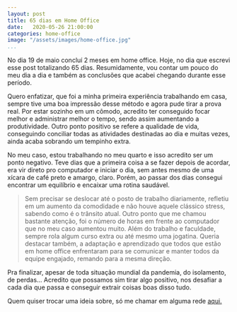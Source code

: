 ```yaml
---
layout: post
title: 65 dias em Home Office 
date:   2020-05-26 21:00:00
categories: home-office
image: "/assets/images/home-office.jpg" 
...
```


No dia 19 de maio concluí 2 meses em home office.
Hoje, no dia que escrevi esse post totalizando 65 dias. Resumidamente, vou contar um pouco do meu dia a dia e também as conclusões que acabei chegando durante esse período.

Quero enfatizar, que foi a minha primeira experiência trabalhando em casa, sempre tive uma boa impressão desse método e agora pude tirar a prova real.  Por estar sozinho em um cômodo, acredito ter conseguido focar melhor e administrar melhor o tempo, sendo assim aumentando a produtividade. Outro ponto positivo se refere a qualidade de vida, conseguindo conciliar todas as atividades destinadas ao dia e muitas vezes, ainda acaba sobrando um tempinho extra.

No meu caso, estou trabalhando no meu quarto e isso acredito ser um ponto negativo. Teve dias que a primeira coisa a se fazer depois de acordar, era vir direto pro computador e iniciar o dia, sem antes mesmo de uma xícara de café preto e amargo, claro. Porém, ao passar dos dias consegui encontrar um equilíbrio e encaixar uma rotina saudável.

> Sem precisar se deslocar até o posto de trabalho diariamente, refletiu em um aumento da comodidade e não houve aquele clássico stress, sabendo como é o trânsito atual. Outro ponto que me chamou bastante atenção, foi o número de horas em frente ao computador que no meu caso aumentou muito. Além do trabalho e faculdade, sempre rola algum curso extra ou até mesmo uma jogatina. Queria destacar também, a adaptação e aprendizado que todos que estão em home office enfrentaram para se comunicar e manter todos da equipe engajado, remando para a mesma direção.

Pra finalizar, apesar de toda situação mundial da pandemia, do isolamento, de perdas… Acredito que possamos sim tirar algo positivo, nos desafiar a cada dia que passa e conseguir extrair coisas boas disso tudo.


Quem quiser trocar uma ideia sobre, só me chamar em alguma rede [aqui.](https://melzilucas.github.io/about.html)



